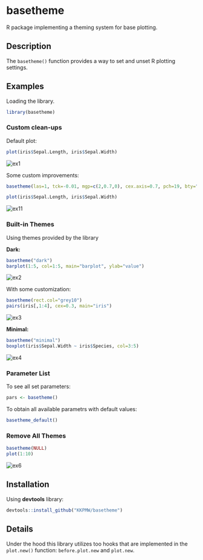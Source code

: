 # basetheme #

R package implementing a theming system for base plotting.

## Description ##

The `basetheme()` function provides a way to set and unset R plotting settings.

## Examples ##

Loading the library.


```r
library(basetheme)
```

### Custom clean-ups ###

Default plot:


```r
plot(iris$Sepal.Length, iris$Sepal.Width)
```

![ex1](https://i.imgur.com/ky5f8Qr.png)

Some custom improvements:


```r
basetheme(las=1, tck=-0.01, mgp=c(2,0.7,0), cex.axis=0.7, pch=19, bty="l")

plot(iris$Sepal.Length, iris$Sepal.Width)
```

![ex11](https://i.imgur.com/0MVqglB.png)

### Built-in Themes ###

Using themes provided by the library

**Dark:**


```r
basetheme("dark")
barplot(1:5, col=1:5, main="barplot", ylab="value")
```

![ex2](https://i.imgur.com/EPJElFk.png)

With some customization:


```r
basetheme(rect.col="grey10")
pairs(iris[,1:4], cex=0.3, main="iris")
```

![ex3](https://i.imgur.com/dhOlU85.png)

**Minimal:**


```r
basetheme("minimal")
boxplot(iris$Sepal.Width ~ iris$Species, col=3:5)
```

![ex4](https://i.imgur.com/KHf34Fi.png)

### Parameter List ###

To see all set parameters:

```r
pars <- basetheme()
```

To obtain all available parametrs with default values:

```r
basetheme_default()
```

### Remove All Themes ###


```r
basetheme(NULL)
plot(1:10)
```

![ex6](https://i.imgur.com/eIhP3tL.png)

## Installation ##

Using **devtools** library:

```r
devtools::install_github("KKPMW/basetheme")
```

## Details ##

Under the hood this library utilizes too hooks that are implemented in the `plot.new()` function:
`before.plot.new` and `plot.new`.

